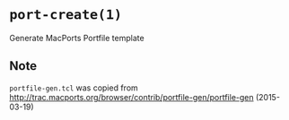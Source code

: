 # `port-create(1)`
Generate MacPorts Portfile template

## Note
`portfile-gen.tcl` was copied from
http://trac.macports.org/browser/contrib/portfile-gen/portfile-gen (2015-03-19)
